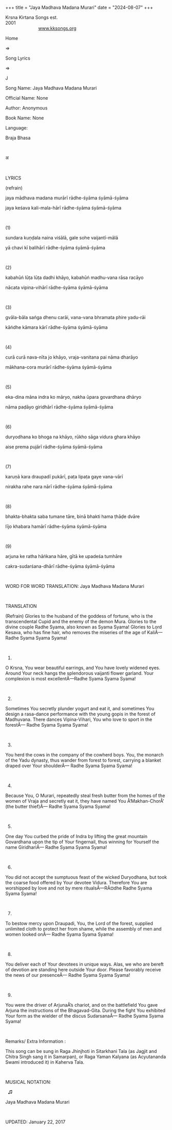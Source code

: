 +++ 
title = "Jaya Madhava Madana Murari"
date = "2024-08-07"
+++

Krsna Kirtana Songs est.
2001                                                                                                                                    
            
www.kksongs.org








Home
 
⇒


Song Lyrics
 
⇒
 
J


Song
Name: Jaya Madhava Madana Murari


Official
Name: None


Author:
Anonymous


Book
Name: None


Language:

Braja Bhasa


 








अ








 


LYRICS


(refrain)


jaya
mādhava madana murārī rādhe-śyāma śyāmā-śyāma


jaya
keśava kali-mala-hārī rādhe-śyāma
śyāmā-śyāma


 


(1)


sundara
kuṇḍala naina viśālā, gale sohe
vaijantī-mālā


yā
chavi kī balihārī rādhe-śyāma
śyāmā-śyāma


 


(2)


kabahūń
lūṭa lūṭa dadhi khāyo, kabahūń madhu-vana
rāsa racāyo


nācata
vipina-vihārī rādhe-śyāma
śyāmā-śyāma


 


(3)


gvāla-bāla
sańga dhenu carāi, vana-vana bhramata phire yadu-rāi


kāńdhe
kāmara kārī rādhe-śyāma
śyāmā-śyāma


 


(4)


curā
curā nava-nīta jo khāyo, vraja-vanitana pai nāma
dharāyo


mākhana-cora
murārī rādhe-śyāma
śyāmā-śyāma


 


(5)


eka-dina
māna indra ko māryo, nakha ūpara govardhana dhāryo


nāma
paḍāyo giridhārī rādhe-śyāma
śyāmā-śyāma


 


(6)


duryodhana
ko bhoga na khāyo, rūkho sāga vidura ghara khāyo


aise
prema pujārī rādhe-śyāma
śyāmā-śyāma


 


(7)


karuṇā
kara draupadī pukārī, paṭa lipaṭa gaye
vana-vārī


nirakha
rahe nara nārī rādhe-śyāma
śyāmā-śyāma


 


(8)


bhakta-bhakta
saba tumane tāre, binā bhakti hama ṭhāḍe dvāre


lījo
khabara hamārī rādhe-śyāma
śyāmā-śyāma


 


(9)


arjuna
ke ratha hāńkana hāre, gītā ke upadeśa
tumhāre


cakra-sudarśana-dhārī
rādhe-śyāma śyāmā-śyāma


 


WORD
FOR WORD TRANSLATION: 
Jaya Madhava Madana
Murari


 


TRANSLATION


(Refrain)
Glories to the husband of the goddess of fortune, who is the transcendental
Cupid and the enemy of the demon Mura. Glories to the divine couple Radhe Syama,
also known as Syama Syama! Glories to Lord Kesava, who has fine hair, who
removes the miseries of the age of KaliÂ—Radhe Syama Syama Syama!


 


1)
O Krsna, You wear beautiful earrings, and You have lovely widened eyes. Around
Your neck hangs the splendorous vaijanti flower garland. Your complexion is
most excellentÂ—Radhe Syama Syama Syama!


 


2)
Sometimes You secretly plunder yogurt and eat it, and sometimes You design a
rasa-dance performance with the young gopis in the forest of Madhuvana. There
dances Vipina-Vihari, You who love to sport in the forestÂ— Radhe Syama Syama
Syama!


 


3)
You herd the cows in the company of the cowherd boys. You, the monarch of the
Yadu dynasty, thus wander from forest to forest, carrying a blanket draped over
Your shoulderÂ— Radhe Syama Syama Syama!


 


4)
Because You, O Murari, repeatedly steal fresh butter from the homes of the
women of Vraja and secretly eat it, they have named You Â‘Makhan-ChorÂ’ (the
butter thief)Â— Radhe Syama Syama Syama!


 


5)
One day You curbed the pride of Indra by lifting the great mountain Govardhana
upon the tip of Your fingernail, thus winning for Yourself the name GiridhariÂ—
Radhe Syama Syama Syama!


 


6)
You did not accept the sumptuous feast of the wicked Duryodhana, but took the
coarse food offered by Your devotee Vidura. Therefore You are worshipped by
love and not by mere ritualsÂ—RÃ¤dhe Radhe Syama Syama Syama!


 


7)
To bestow mercy upon Draupadi, You, the Lord of the forest, supplied unlimited
cloth to protect her from shame, while the assembly of men and women looked onÂ—
Radhe Syama Syama Syama!


 


8)
You deliver each of Your devotees in unique ways. Alas, we who are bereft of
devotion are standing here outside Your door. Please favorably receive the news
of our presenceÂ— Radhe Syama Syama Syama!


 


9)
You were the driver of ArjunaÂ’s chariot, and on the battlefield You gave Arjuna
the instructions of the Bhagavad-Gita. During the fight You exhibited Your form
as the wielder of the discus SudarsanaÂ— Radhe Syama Syama Syama!


 


Remarks/ Extra Information
: 


This
song can be sung in Raga Jhinjhoti in Sitarkhani Tala (as Jagjit and Chitra
Singh sang it in Samarpan), or Raga Yaman Kalyana (as Acyutananda Swami
introduced it) in Kaherva Tala.


 


MUSICAL
NOTATION:


 
♫
   

Jaya Madhava
Madana Murari


 


UPDATED:
 January 22,
2017